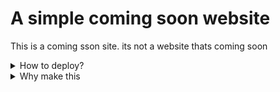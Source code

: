 # A simple coming soon website 
This is a coming sson site. its not a website thats coming soon
<details><summary>How to deploy?</summary>

```
1) https://github.com/itypescript/Await
2) cd Await
3) edit
4) deploy
```

</details>

<details><summary>Why make this</summary>
i made this for practice, simple
</details>
